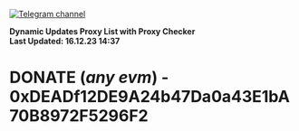 [![Telegram channel](https://img.shields.io/endpoint?url=https://runkit.io/damiankrawczyk/telegram-badge/branches/master?url=https://t.me/n4z4v0d)](https://t.me/n4z4v0d) 

**Dynamic Updates Proxy List with Proxy Checker**  
**Last Updated: 16.12.23 14:37**

# DONATE (_any evm_) - 0xDEADf12DE9A24b47Da0a43E1bA70B8972F5296F2
